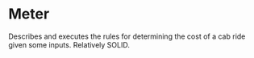 Meter
=====

Describes and executes the rules for determining the cost of a cab ride given some inputs. Relatively SOLID.
